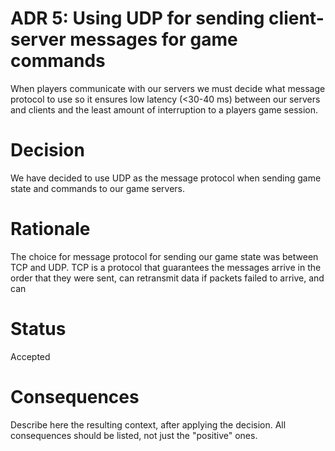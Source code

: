 # ADR 5: Using UDP for sending client-server messages for game commands

When players communicate with our servers we must decide what message protocol to use so it ensures low latency (<30-40 ms) between our servers and clients and the least amount of interruption to a players game session.

# Decision

We have decided to use UDP as the message protocol when sending game state and commands to our game servers. 

# Rationale

The choice for message protocol for sending our game state was between TCP and UDP.  TCP is a protocol that guarantees the messages arrive in the order that they were sent, can retransmit data if packets failed to arrive, and can 

# Status

Accepted

# Consequences

Describe here the resulting context, after applying the decision. All consequences should be listed, not just the "positive" ones.
